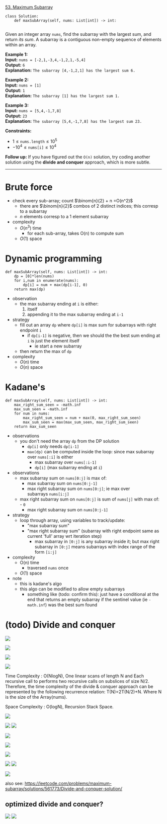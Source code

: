 [53. Maximum Subarray](https://leetcode.com/problems/maximum-subarray/)

```
class Solution:
    def maxSubArray(self, nums: List[int]) -> int:
        
```

Given an integer array `nums`, find the subarray with the largest sum, and return _its sum_.
A subarray is a contiguous non-empty sequence of elements within an array.

**Example 1:**  
**Input:** `nums = [-2,1,-3,4,-1,2,1,-5,4]`  
**Output:** `6`  
**Explanation:** `The subarray [4,-1,2,1] has the largest sum 6.`  

**Example 2:**  
**Input:** `nums = [1]`  
**Output:** `1`  
**Explanation:** `The subarray [1] has the largest sum 1.`  

**Example 3:**  
**Input:** `nums = [5,4,-1,7,8]`  
**Output:** `23`  
**Explanation:** `The subarray [5,4,-1,7,8] has the largest sum 23.`  

**Constraints:**
- $1 \leq \texttt{nums.length} \leq 10^5$
- $-10^4 \leq \texttt{nums[i]} \leq 10^4$

**Follow up:** If you have figured out the `O(n)` solution, try coding another solution using the **divide and conquer** approach, which is more subtle.

---

# Brute force

- check every sub-array; count $\binom{n}{2} + n =O(n^2)$
	- there are $\binom{n}{2}$ combos of 2 distinct indices; this corresp to a subarray
	- $n$ elements corresp to a 1 element subarray
- complexity
	- $O(n^3)$ time
		- for each sub-array, takes O(n) to compute sum
	- $O(1)$ space


# Dynamic programming
```
def maxSubArray(self, nums: List[int]) -> int:
	dp = [0]*len(nums)
	for i,num in enumerate(nums):
		dp[i] = num + max(dp[i-1], 0)
	return max(dp)
```
- observation
	- the max subarray ending at `i` is either:
		1. itself
		2. appending it to the max subarray ending at `i-1`
- strategy
	- fill out an array `dp` where `dp[i]` is max sum for subarrays with right endpoint `i`
		- if `dp[i-1]` is negative, then we should the the best sum ending at `i` is just the element itself
			- ie start a new subarray
	- then return the max of `dp`
- complexity
	- $O(n)$ time
	- $O(n)$ space


# Kadane's
```
def maxSubArray(self, nums: List[int]) -> int:
    max_right_sum_seen = -math.inf
    max_sum_seen = -math.inf
    for num in nums:
        max_right_sum_seen = num + max(0, max_right_sum_seen)
        max_sum_seen = max(max_sum_seen, max_right_sum_seen)
    return max_sum_seen
```

- observations
	- you don't need the array `dp` from the DP solution
		- `dp[i]` only needs `dp[i-1]`
		- `max(dp)` can be computed inside the loop: since max subarray over `nums[:i]` is either
			- max subarray over `nums[:i-1]`
			- `dp[i]` (max subarray ending at `i`)
- observations
	- max subarray sum on `nums[0:j]` is max of:  
		- max subarray sum on `nums[0:j-1]`  
		- max right subarray sum on `nums[0:j]`; ie max over subarrays `nums[i:j]`  
	- max right subarray sum on `nums[0:j]` is sum of `nums[j]` with max of:  
		- `0`  
		- max right subarray sum on `nums[0:j-1]` 
- strategy
	- loop through array, using variables to track/update:
		- "max subarray sum"
		- "max right subarray sum" (subarray with right endpoint same as current 'full' array wrt iteration step)  
			- max subarray in `[0:j]` is any subarray inside it; but max right subarray in `[0:j]` means subarrays with index range of the form `[i:j]` 
- complexity
	- O(n) time
		- traversed `nums` once
	- $O(1)$ space
- note
	- this is kadane's algo
	- this algo can be modified to allow empty subarrays
		- something like (todo: confirm this): just have a conditional at the end that returns an empty subarray if the sentinel value (ie `-math.inf`) was the best sum found


# (todo) Divide and conquer

![](../!assets/attachments/Pasted%20image%2020240315025546.png)



![](../!assets/attachments/Pasted%20image%2020240226125754.png)

![](../!assets/attachments/Pasted%20image%2020240226125748.png)

![](../!assets/attachments/Pasted%20image%2020240226125742.png)






Time Complexity : O(NlogN), One linear scans of length N and Each recursive call to performs two recursive calls on subslices of size N/2. Therefore, the time complexity of the divide & conquer approach can be represented by the following recurrence relation: T(N)=2T(N/2)+N. Where N is the size of the Array(nums).

Space Complexity : O(logN), Recursion Stack Space. 

![](../!assets/attachments/Pasted%20image%2020240224145207.png)







![](../!assets/attachments/Pasted%20image%2020240224144208.png)
![](../!assets/attachments/Pasted%20image%2020240224144309.png)

![](../!assets/attachments/Pasted%20image%2020240224144245.png)




![](../!assets/attachments/Pasted%20image%2020240224144507.png)

![](../!assets/attachments/Pasted%20image%2020240224144824.png)



![](../!assets/attachments/Pasted%20image%2020240224145021.png)
![](../!assets/attachments/Pasted%20image%2020240224145029.png)


![](../!assets/attachments/Pasted%20image%2020240224145337.png)


also see:
https://leetcode.com/problems/maximum-subarray/solutions/561773/Divide-and-conquer-solution/

## optimized divide and conquer?
![](../!assets/attachments/Pasted%20image%2020240226130133.png)
![](../!assets/attachments/Pasted%20image%2020240226130143.png)
